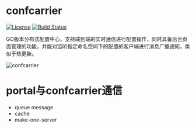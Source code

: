 # confcarrier

[![License](http://img.shields.io/:license-apache-brightgreen.svg)](http://www.apache.org/licenses/LICENSE-2.0.html)
[![Build Status](https://travis-ci.org/data2/confcarrier.svg?branch=master)](https://travis-ci.org/data2/confcarrier)

GO版本分布式配置中心，支持端到端的实时通信进行配置操作，同时具备后台页面管理的功能，并能对监听指定命名空间下的配置的客户端进行消息广播通知，类似于热更新。

![confcarrier](https://user-images.githubusercontent.com/13504729/131481175-3f4f0776-79a9-4c2c-aef7-73c533c21004.png)

# portal与confcarrier通信
+ queue message
+ cache
+ make-one-server

